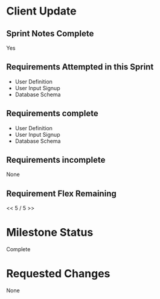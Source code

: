 
# Client Update

## Sprint Notes Complete
Yes

## Requirements Attempted in this Sprint

* User Definition
* User Input Signup
* Database Schema


## Requirements complete

* User Definition
* User Input Signup
* Database Schema

## Requirements incomplete

None

## Requirement Flex Remaining

<< 5 / 5 >>

# Milestone Status

Complete 

# Requested Changes

None


